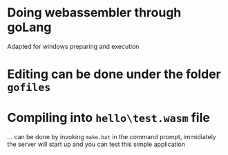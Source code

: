 # Doing webassembler through goLang
Adapted for windows preparing and execution

# Editing can be done under the folder `gofiles`

# Compiling into `hello\test.wasm` file
... can be done by invoking `make.bat` in the command prompt, immidiately the server will start up and you can test this simple application
